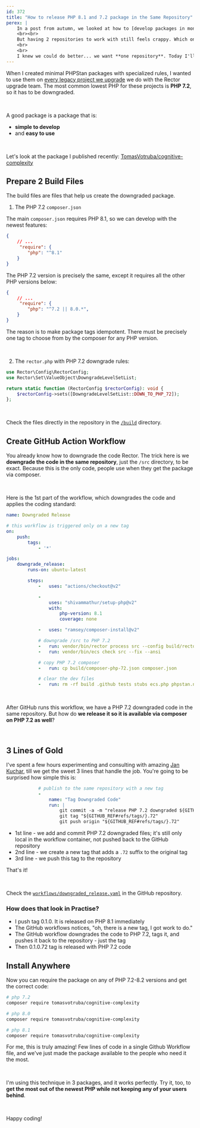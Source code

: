 ```yaml
---
id: 372
title: "How to release PHP 8.1 and 7.2 package in the Same Repository"
perex: |
    In a post from autumn, we looked at how to [develop packages in monorepo on PHP 8.1 and release a downgraded version on PHP 7.2](/blog/how-to-develop-sole-package-in-php81-and-downgrade-to-php72/).
    <br><br>
    But having 2 repositories to work with still feels crappy. Which one should we use? Where do people contribute? Where do we report issues? Everyone needs clarification, and **time is wasted on explaining complexity**.
    <br>
    <br>
    I knew we could do better... we want **one repository**. Today I'll show you how to get there with 39 lines of GitHub Action workflow (including comments).
---
```


When I created minimal PHPStan packages with specialized rules, I wanted to use them on [every legacy project we upgrade](https://getrector.org/for-companies) we do with the Rector upgrade team. The most common lowest PHP for these projects is **PHP 7.2**, so it has to be downgraded.

<br>

A good package is a package that is:

* **simple to develop**
* and **easy to use**

<br>

Let's look at the package I published recently: [TomasVotruba/cognitive-complexity](https://github.com/TomasVotruba/cognitive-complexity)

## Prepare 2 Build Files

The build files are files that help us create the downgraded package.

1. The PHP 7.2 `composer.json`

The main `composer.json` requires PHP 8.1, so we can develop with the newest features:

```json
{
    // ...
     "require": {
        "php": "^8.1"
    }
}
```


The PHP 7.2 version is precisely the same, except it requires all the other PHP versions below:

```json
{
    // ...
     "require": {
        "php": "^7.2 || 8.0.*",
    }
}
```

The reason is to make package tags idempotent. There must be precisely one tag to choose from by the composer for any PHP version.

<br>

2. The `rector.php` with PHP 7.2 downgrade rules:

```php
use Rector\Config\RectorConfig;
use Rector\Set\ValueObject\DowngradeLevelSetList;

return static function (RectorConfig $rectorConfig): void {
    $rectorConfig->sets([DowngradeLevelSetList::DOWN_TO_PHP_72]);
};
```

<br>

Check the files directly in the repository in the [`/build`](https://github.com/TomasVotruba/cognitive-complexity/tree/main/build) directory.

## Create GitHub Action Workflow

You already know how to downgrade the code Rector. The trick here is we **downgrade the code in the same repository**, just the `/src` directory, to be exact. Because this is the only code, people use when they get the package via composer.

<br>

Here is the 1st part of the workflow, which downgrades the code and applies the coding standard:

```yaml
name: Downgraded Release

# this workflow is triggered only on a new tag
on:
    push:
        tags:
            - '*'

jobs:
    downgrade_release:
        runs-on: ubuntu-latest

        steps:
            -   uses: "actions/checkout@v2"

            -
                uses: "shivammathur/setup-php@v2"
                with:
                    php-version: 8.1
                    coverage: none

            -   uses: "ramsey/composer-install@v2"

            # downgrade /src to PHP 7.2
            -   run: vendor/bin/rector process src --config build/rector-downgrade-php-72.php --ansi
            -   run: vendor/bin/ecs check src --fix --ansi

            # copy PHP 7.2 composer
            -   run: cp build/composer-php-72.json composer.json

            # clear the dev files
            -   run: rm -rf build .github tests stubs ecs.php phpstan.neon phpunit.xml
```

<br>

After GitHub runs this workflow, we have a PHP 7.2 downgraded code in the same repository. But how do **we release it so it is available via composer on PHP 7.2 as well**?

<br>

## 3 Lines of Gold

I've spent a few hours experimenting and consulting with amazing [Jan Kuchar](https://jankuchar.cz/), till we get the sweet 3 lines that handle the job. You're going to be surprised how simple this is:

```yaml
            # publish to the same repository with a new tag
            -
                name: "Tag Downgraded Code"
                run: |
                    git commit -a -m "release PHP 7.2 downgraded ${GITHUB_REF#refs/tags/}"
                    git tag "${GITHUB_REF#refs/tags/}.72"
                    git push origin "${GITHUB_REF#refs/tags/}.72"
```

* 1st line - we add and commit PHP 7.2 downgraded files; it's still only local in the workflow container, not pushed back to the GitHub repository
* 2nd line - we create a new tag that adds a `.72` suffix to the original tag
* 3rd line - we push this tag to the repository

That's it!

<br>

Check the [`workflows/downgraded_release.yaml`](https://github.com/TomasVotruba/cognitive-complexity/blob/main/.github/workflows/downgraded_release.yaml) in the GitHub repository.

### How does that look in Practise?

* I push tag 0.1.0. It is released on PHP 8.1 immediately
* The GitHub workflows notices, "oh, there is a new tag, I got work to do."
* The GitHub workflow downgrades the code to PHP 7.2, tags it, and pushes it back to the repository - just the tag
* Then 0.1.0.72 tag is released with PHP 7.2 code

## Install Anywhere

Now you can require the package on any of PHP 7.2-8.2 versions and get the correct code:

```bash
# php 7.2
composer require tomasvotruba/cognitive-complexity

# php 8.0
composer require tomasvotruba/cognitive-complexity

# php 8.1
composer require tomasvotruba/cognitive-complexity
```

For me, this is truly amazing! Few lines of code in a single Github Workflow file, and we've just made the package available to the people who need it the most.

<br>

I'm using this technique in 3 packages, and it works perfectly. Try it, too, to **get the most out of the newest PHP while not keeping any of your users behind**.

<br>

Happy coding!
